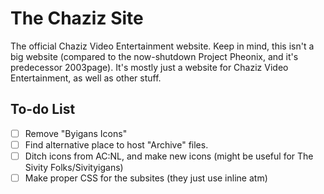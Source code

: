 # The Chaziz Site
The official Chaziz Video Entertainment website. Keep in mind, this isn't a big website (compared to the now-shutdown Project Pheonix, and it's predecessor 2003page). It's mostly just a website for Chaziz Video Entertainment, as well as other stuff.

## To-do List

- [ ] Remove "Byigans Icons"
- [ ] Find alternative place to host "Archive" files.
- [ ] Ditch icons from AC:NL, and make new icons (might be useful for The Sivity Folks/Sivityigans)
- [ ] Make proper CSS for the subsites (they just use inline atm)
